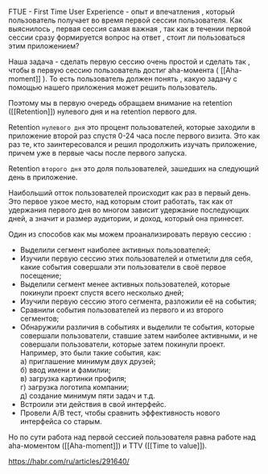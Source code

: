 
FTUE - First Time User Experience - опыт и впечатления , который пользователь получает во время первой сессии пользователя. Как выяснилось  , первая сессия самая важная , так как в течении первой сессии сразу формируется вопрос на ответ , стоит ли пользоваться этим приложением? 

Наша задача - сделать первую сессию очень простой и сделать так , чтобы в первую сессию пользователь достиг aha-момента ( [[Aha-moment]] ). То есть пользователь должен понять , какую задачу с помощью нашего приложения может решить пользователь.

Поэтому мы в первую очередь обращаем внимание на retention ([[Retention]]) нулевого дня и на retention первого для. 

Retention `нулевого дня`  это процент пользователей, которые заходили в приложение второй раз спустя 0-24 часа после первого визита. Это как раз те, кто заинтересовался и решил продолжить изучать приложение, причем уже в первые часы после первого запуска.

Retention `второго дня`  это доля пользователей, зашедших на следующий день в приложение.

Наибольший отток пользователей происходит как раз в первый день. Это первое узкое место, над которым стоит работать, так как от удержания первого дня во многом зависит удержание последующих дней, а значит и размер аудитории, и доход, который она принесет.

Один из способов как мы можем проанализировать первую сессию : 

- Выделили сегмент наиболее активных пользователей;
- Изучили первую сессию этих пользователей и отметили для себя, какие события совершали эти пользователи в своё первое посещение;
- Выделили сегмент менее активных пользователей, которые покинули проект спустя всего несколько дней;
- Изучили первую сессию этого сегмента, разложили её на события;
- Сравнили события пользователей из первого и из второго сегментов;
- Обнаружили различия в событиях и выделили те события, которые совершали пользователи, ставшие затем наиболее активными, и не совершали пользователи, которые затем покинули проект. Например, это были такие события, как:  
    a) приглашение минимум двух друзей;  
    б) ввод имени и фамилии;  
    в) загрузка картинки профиля;  
    г) загрузка логотипа компании;  
    д) создание минимум пяти задач и т.д.
- Встроили эти действия в свой интерфейс.
- Провели A/B тест, чтобы сравнить эффективность нового интерфейса со старым.

Но по сути работа над первой сессией пользователя равна работе над aha-моментом 
([[Aha-moment]]) и TTV ([[Time to value]]). 


https://habr.com/ru/articles/291640/